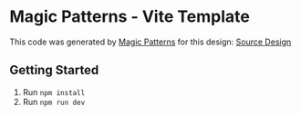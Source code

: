 # Magic Patterns - Vite Template

This code was generated by [Magic Patterns](https://magicpatterns.com) for this design: [Source Design](https://www.magicpatterns.com/c/kizewbftqyoqgqxgdafcf2)

## Getting Started

1. Run `npm install`
2. Run `npm run dev`
